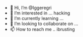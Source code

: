 - 👋 Hi, I’m @Iggeregri
- 👀 I’m interested in ... hacking
- 🌱 I’m currently learning ...
- 💞️ I’m looking to collaborate on ...
- 📫 How to reach me .. ibrusting

<!---
Iggeregri/Iggeregri is a ✨ special ✨ repository because its `README.md` (this file) appears on your GitHub profile.
You can click the Preview link to take a look at your changes.
--->
